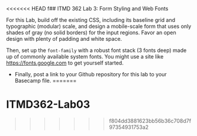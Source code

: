 <<<<<<< HEAD
f## ITMD 362 Lab 3: Form Styling and Web Fonts

For this Lab, build off the existing CSS, including its baseline grid and typographic (modular) scale, and design a mobile-scale form that
uses only shades of gray (no solid borders) for the input regions. Favor an open design with plenty of padding and white space.

Then, set up the `font-family` with a robust font stack (3 fonts deep) made up of commonly available system fonts. You might 
use a site like https://fonts.google.com to get yourself started.

* Finally, post a link to your Github repository for this lab to your Basecamp file. 
=======
# ITMD362-Lab03
>>>>>>> f804dd3881623bb56b36c708d7f97354931753a2
